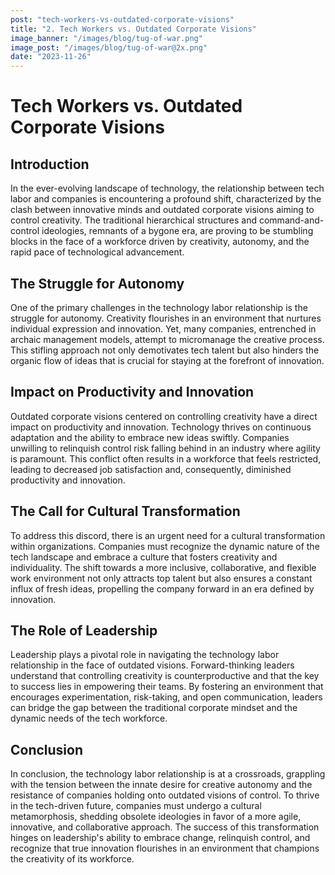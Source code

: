 ```yaml
---
post: "tech-workers-vs-outdated-corporate-visions"
title: "2. Tech Workers vs. Outdated Corporate Visions"
image_banner: "/images/blog/tug-of-war.png"
image_post: "/images/blog/tug-of-war@2x.png"
date: "2023-11-26"
---
```

# Tech Workers vs. Outdated Corporate Visions

## Introduction

In the ever-evolving landscape of technology, the relationship between tech labor and companies is encountering a profound shift, characterized by the clash between innovative minds and outdated corporate visions aiming to control creativity. The traditional hierarchical structures and command-and-control ideologies, remnants of a bygone era, are proving to be stumbling blocks in the face of a workforce driven by creativity, autonomy, and the rapid pace of technological advancement.

## The Struggle for Autonomy

One of the primary challenges in the technology labor relationship is the struggle for autonomy. Creativity flourishes in an environment that nurtures individual expression and innovation. Yet, many companies, entrenched in archaic management models, attempt to micromanage the creative process. This stifling approach not only demotivates tech talent but also hinders the organic flow of ideas that is crucial for staying at the forefront of innovation.

## Impact on Productivity and Innovation

Outdated corporate visions centered on controlling creativity have a direct impact on productivity and innovation. Technology thrives on continuous adaptation and the ability to embrace new ideas swiftly. Companies unwilling to relinquish control risk falling behind in an industry where agility is paramount. This conflict often results in a workforce that feels restricted, leading to decreased job satisfaction and, consequently, diminished productivity and innovation.

## The Call for Cultural Transformation

To address this discord, there is an urgent need for a cultural transformation within organizations. Companies must recognize the dynamic nature of the tech landscape and embrace a culture that fosters creativity and individuality. The shift towards a more inclusive, collaborative, and flexible work environment not only attracts top talent but also ensures a constant influx of fresh ideas, propelling the company forward in an era defined by innovation.

## The Role of Leadership

Leadership plays a pivotal role in navigating the technology labor relationship in the face of outdated visions. Forward-thinking leaders understand that controlling creativity is counterproductive and that the key to success lies in empowering their teams. By fostering an environment that encourages experimentation, risk-taking, and open communication, leaders can bridge the gap between the traditional corporate mindset and the dynamic needs of the tech workforce.

## Conclusion

In conclusion, the technology labor relationship is at a crossroads, grappling with the tension between the innate desire for creative autonomy and the resistance of companies holding onto outdated visions of control. To thrive in the tech-driven future, companies must undergo a cultural metamorphosis, shedding obsolete ideologies in favor of a more agile, innovative, and collaborative approach. The success of this transformation hinges on leadership's ability to embrace change, relinquish control, and recognize that true innovation flourishes in an environment that champions the creativity of its workforce.
